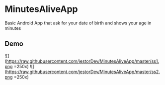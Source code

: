 # MinutesAliveApp
Basic Android App that ask for your date of birth and shows your age in minutes

## Demo 

![](https://raw.githubusercontent.com/jestorDev/MinutesAliveApp/master/ss1.png =250x)
![](https://raw.githubusercontent.com/jestorDev/MinutesAliveApp/master/ss2.png =250x)

